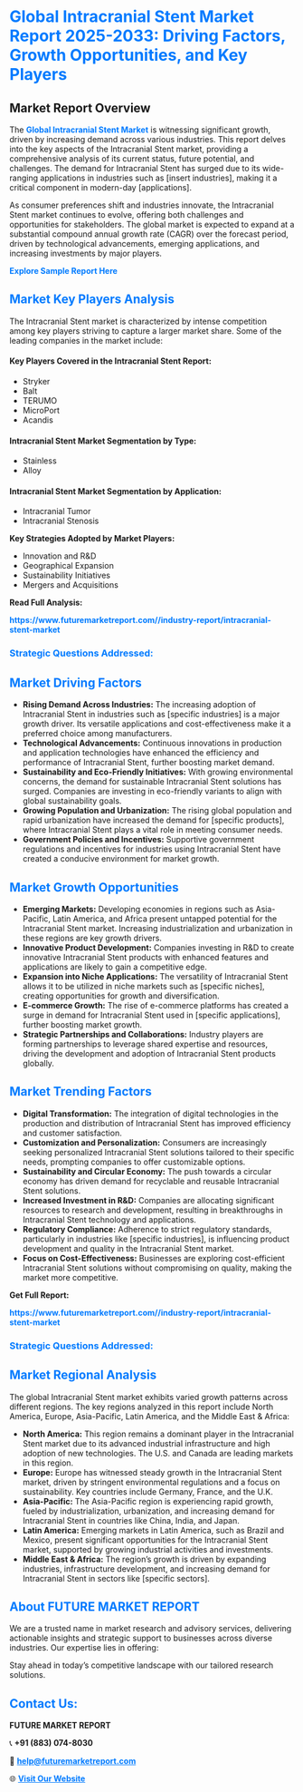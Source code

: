 <h1 style="color: #007BFF;">Global Intracranial Stent Market Report 2025-2033: Driving Factors, Growth Opportunities, and Key Players</h1>

<section id="overview">
<h2>Market Report Overview</h2>
<p>The <a href="https://www.futuremarketreport.com//industry-report/intracranial-stent-market" style="color: #007BFF; text-decoration: none;"><strong>Global Intracranial Stent Market</strong></a> is witnessing significant growth, driven by increasing demand across various industries. This report delves into the key aspects of the Intracranial Stent market, providing a comprehensive analysis of its current status, future potential, and challenges. The demand for Intracranial Stent has surged due to its wide-ranging applications in industries such as [insert industries], making it a critical component in modern-day [applications].</p>
<p>As consumer preferences shift and industries innovate, the Intracranial Stent market continues to evolve, offering both challenges and opportunities for stakeholders. The global market is expected to expand at a substantial compound annual growth rate (CAGR) over the forecast period, driven by technological advancements, emerging applications, and increasing investments by major players.</p>
</section>

<section id="overview">
<p><a href="https://www.futuremarketreport.com//request-sample/reportId=55609" style="color: #007BFF; text-decoration: none;"><strong>Explore Sample Report Here</strong></a></p>
</section>

<section id="key-players">
<h2 style="color: #007BFF;">Market Key Players Analysis</h2>
<p>The Intracranial Stent market is characterized by intense competition among key players striving to capture a larger market share. Some of the leading companies in the market include:</p>
<h4>Key Players Covered in the Intracranial Stent Report:</h4>
<ul><li>Stryker</li><li>Balt</li><li>TERUMO</li><li>MicroPort</li><li>Acandis</li></ul>
<h4>Intracranial Stent Market Segmentation by Type:</h4>
<ul><li>Stainless</li><li>Alloy</li></ul>

<h4>Intracranial Stent Market Segmentation by Application:</h4>
<ul><li>Intracranial Tumor</li><li>Intracranial Stenosis</li></ul>
<p><strong>Key Strategies Adopted by Market Players:</strong></p>
<ul>
<li>Innovation and R&D</li>
<li>Geographical Expansion</li>
<li>Sustainability Initiatives</li>
<li>Mergers and Acquisitions</li>
</ul>
</section>

<section>
<p><strong>Read Full Analysis: </strong></p><a href="https://www.futuremarketreport.com//industry-report/intracranial-stent-market" style="color: #007BFF; text-decoration: none;"><strong>https://www.futuremarketreport.com//industry-report/intracranial-stent-market</strong></a>
<h3 style="color: #007BFF;">Strategic Questions Addressed:</h3>
</section>

<section id="driving-factors">
<h2 style="color: #007BFF;">Market Driving Factors</h2>
<ul>
<li><strong>Rising Demand Across Industries:</strong> The increasing adoption of Intracranial Stent in industries such as [specific industries] is a major growth driver. Its versatile applications and cost-effectiveness make it a preferred choice among manufacturers.</li>
<li><strong>Technological Advancements:</strong> Continuous innovations in production and application technologies have enhanced the efficiency and performance of Intracranial Stent, further boosting market demand.</li>
<li><strong>Sustainability and Eco-Friendly Initiatives:</strong> With growing environmental concerns, the demand for sustainable Intracranial Stent solutions has surged. Companies are investing in eco-friendly variants to align with global sustainability goals.</li>
<li><strong>Growing Population and Urbanization:</strong> The rising global population and rapid urbanization have increased the demand for [specific products], where Intracranial Stent plays a vital role in meeting consumer needs.</li>
<li><strong>Government Policies and Incentives:</strong> Supportive government regulations and incentives for industries using Intracranial Stent have created a conducive environment for market growth.</li>
</ul>
</section>

<section id="growth-opportunities">
<h2 style="color: #007BFF;">Market Growth Opportunities</h2>
<ul>
<li><strong>Emerging Markets:</strong> Developing economies in regions such as Asia-Pacific, Latin America, and Africa present untapped potential for the Intracranial Stent market. Increasing industrialization and urbanization in these regions are key growth drivers.</li>
<li><strong>Innovative Product Development:</strong> Companies investing in R&D to create innovative Intracranial Stent products with enhanced features and applications are likely to gain a competitive edge.</li>
<li><strong>Expansion into Niche Applications:</strong> The versatility of Intracranial Stent allows it to be utilized in niche markets such as [specific niches], creating opportunities for growth and diversification.</li>
<li><strong>E-commerce Growth:</strong> The rise of e-commerce platforms has created a surge in demand for Intracranial Stent used in [specific applications], further boosting market growth.</li>
<li><strong>Strategic Partnerships and Collaborations:</strong> Industry players are forming partnerships to leverage shared expertise and resources, driving the development and adoption of Intracranial Stent products globally.</li>
</ul>
</section>

<section id="trending-factors">
<h2 style="color: #007BFF;">Market Trending Factors</h2>
<ul>
<li><strong>Digital Transformation:</strong> The integration of digital technologies in the production and distribution of Intracranial Stent has improved efficiency and customer satisfaction.</li>
<li><strong>Customization and Personalization:</strong> Consumers are increasingly seeking personalized Intracranial Stent solutions tailored to their specific needs, prompting companies to offer customizable options.</li>
<li><strong>Sustainability and Circular Economy:</strong> The push towards a circular economy has driven demand for recyclable and reusable Intracranial Stent solutions.</li>
<li><strong>Increased Investment in R&D:</strong> Companies are allocating significant resources to research and development, resulting in breakthroughs in Intracranial Stent technology and applications.</li>
<li><strong>Regulatory Compliance:</strong> Adherence to strict regulatory standards, particularly in industries like [specific industries], is influencing product development and quality in the Intracranial Stent market.</li>
<li><strong>Focus on Cost-Effectiveness:</strong> Businesses are exploring cost-efficient Intracranial Stent solutions without compromising on quality, making the market more competitive.</li>
</ul>
</section>

<section>
<p><strong>Get Full Report: </strong></p><a href="https://www.futuremarketreport.com//industry-report/intracranial-stent-market" style="color: #007BFF; text-decoration: none;"><strong>https://www.futuremarketreport.com//industry-report/intracranial-stent-market</strong></a>
<h3 style="color: #007BFF;">Strategic Questions Addressed:</h3>
</section>


<section id="regional-analysis">
<h2 style="color: #007BFF;">Market Regional Analysis</h2>
<p>The global Intracranial Stent market exhibits varied growth patterns across different regions. The key regions analyzed in this report include North America, Europe, Asia-Pacific, Latin America, and the Middle East & Africa:</p>
<ul>
<li><strong>North America:</strong> This region remains a dominant player in the Intracranial Stent market due to its advanced industrial infrastructure and high adoption of new technologies. The U.S. and Canada are leading markets in this region.</li>
<li><strong>Europe:</strong> Europe has witnessed steady growth in the Intracranial Stent market, driven by stringent environmental regulations and a focus on sustainability. Key countries include Germany, France, and the U.K.</li>
<li><strong>Asia-Pacific:</strong> The Asia-Pacific region is experiencing rapid growth, fueled by industrialization, urbanization, and increasing demand for Intracranial Stent in countries like China, India, and Japan.</li>
<li><strong>Latin America:</strong> Emerging markets in Latin America, such as Brazil and Mexico, present significant opportunities for the Intracranial Stent market, supported by growing industrial activities and investments.</li>
<li><strong>Middle East & Africa:</strong> The region’s growth is driven by expanding industries, infrastructure development, and increasing demand for Intracranial Stent in sectors like [specific sectors].</li>
</ul>
</section>

<footer>
<h2 style="color: #007BFF;">About FUTURE MARKET REPORT</h2>
<p>We are a trusted name in market research and advisory services, delivering actionable insights and strategic support to businesses across diverse industries. Our expertise lies in offering:</p>

<p>Stay ahead in today’s competitive landscape with our tailored research solutions.</p>

<h2 style="color: #007BFF;">Contact Us:</h2>
<p><strong>FUTURE MARKET REPORT</strong></p>
<p>📞 <strong>+91 (883) 074-8030</strong></p>
<p>📧 <strong><a href="mailto:help@futuremarketreport.com" style="color: #007BFF;">help@futuremarketreport.com</a></strong></p>
<p>🌐 <strong><a href="https://www.futuremarketreport.com/" style="color: #007BFF;">Visit Our Website</a></strong></p>
</footer>